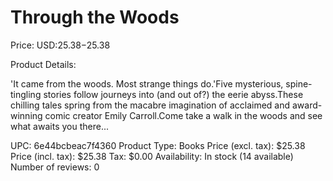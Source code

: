 # Through the Woods

Price: USD:$25.38-$25.38

Product Details:

'It came from the woods. Most strange things do.'Five mysterious, spine-tingling stories follow journeys into (and out of?) the eerie abyss.These chilling tales spring from the macabre imagination of acclaimed and award-winning comic creator Emily Carroll.Come take a walk in the woods and see what awaits you there...

UPC: 6e44bcbeac7f4360
Product Type: Books
Price (excl. tax): $25.38
Price (incl. tax): $25.38
Tax: $0.00
Availability: In stock (14 available)
Number of reviews: 0